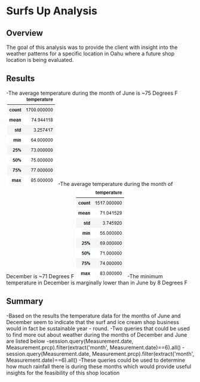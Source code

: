 # Surfs Up Analysis

## Overview

The goal of this analysis was to provide the client with insight into the weather patterns for a specific location in Oahu where a future shop location is being evaluated.


## Results

-The average temperature during the month of June is ~75 Degrees F
![June.png](https://github.com/crabrandoom/surfs_up/blob/main/June.PNG)
-The average temperature during the month of December is ~71 Degrees F
![December.png](https://github.com/crabrandoom/surfs_up/blob/main/December.PNG)
-The minimum temperature in December is marginally lower than in June by 8 Degrees F


## Summary


-Based on the results the temperature data for the months of June and December seem to indicate that the surf and ice cream shop business would in fact be sustainable year - round.
-Two queries that could be used to find more out about weather during the months of December and June are listed below
-session.query(Measurement.date, Measurement.prcp).filter(extract('month', Measurement.date)==6).all()
-session.query(Measurement.date, Measurement.prcp).filter(extract('month', Measurement.date)==6).all()
-These queries could be used to determine how much rainfall there is during these months which would provide useful insights for the feasibility of this shop location

